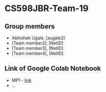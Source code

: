 # CS598JBR-Team-19

## Group members
- Abhishek Ugale, [augale2]
- [Team member2], [NetID]
- [Team member3], [NetID]
- [Team member4], [NetID]

## Link of Google Colab Notebook
- MP1 - [link](URL)
- ...